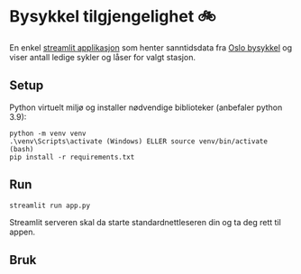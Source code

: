 # Bysykkel tilgjengelighet 🚲
En enkel [streamlit applikasjon](https://github.com/streamlit/streamlit)  som henter sanntidsdata fra [Oslo bysykkel](https://oslobysykkel.no/apne-data/sanntid) og viser antall ledige sykler og låser for valgt stasjon. 

## Setup

Python virtuelt miljø og installer nødvendige biblioteker  (anbefaler python 3.9):

```
python -m venv venv
.\venv\Scripts\activate (Windows) ELLER source venv/bin/activate (bash)
pip install -r requirements.txt
```

## Run

```
streamlit run app.py
```

Streamlit serveren skal da starte standardnettleseren din og ta deg rett til appen.

## Bruk